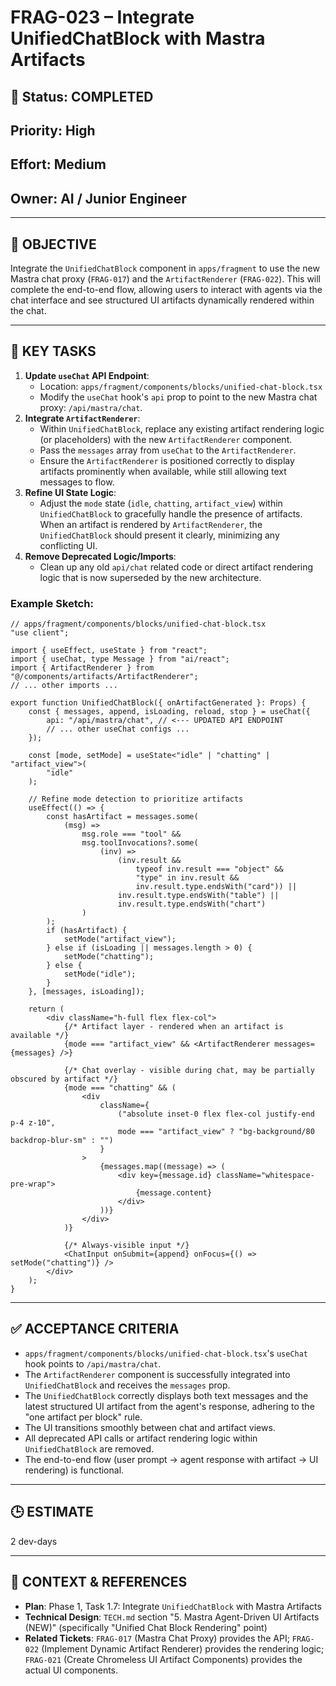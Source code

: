 # FRAG-023 – Integrate UnifiedChatBlock with Mastra Artifacts

## 🚧 Status: COMPLETED

## Priority: High

## Effort: Medium

## Owner: AI / Junior Engineer

---

## 🎯 OBJECTIVE

Integrate the `UnifiedChatBlock` component in `apps/fragment` to use the new
Mastra chat proxy (`FRAG-017`) and the `ArtifactRenderer` (`FRAG-022`). This
will complete the end-to-end flow, allowing users to interact with agents via
the chat interface and see structured UI artifacts dynamically rendered within
the chat.

---

## 🔑 KEY TASKS

1.  **Update `useChat` API Endpoint**:
    - Location: `apps/fragment/components/blocks/unified-chat-block.tsx`
    - Modify the `useChat` hook's `api` prop to point to the new Mastra chat
      proxy: `/api/mastra/chat`.
2.  **Integrate `ArtifactRenderer`**:
    - Within `UnifiedChatBlock`, replace any existing artifact rendering logic
      (or placeholders) with the new `ArtifactRenderer` component.
    - Pass the `messages` array from `useChat` to the `ArtifactRenderer`.
    - Ensure the `ArtifactRenderer` is positioned correctly to display artifacts
      prominently when available, while still allowing text messages to flow.
3.  **Refine UI State Logic**:
    - Adjust the `mode` state (`idle`, `chatting`, `artifact_view`) within
      `UnifiedChatBlock` to gracefully handle the presence of artifacts. When an
      artifact is rendered by `ArtifactRenderer`, the `UnifiedChatBlock` should
      present it clearly, minimizing any conflicting UI.
4.  **Remove Deprecated Logic/Imports**:
    - Clean up any old `api/chat` related code or direct artifact rendering
      logic that is now superseded by the new architecture.

### Example Sketch:

```tsx
// apps/fragment/components/blocks/unified-chat-block.tsx
"use client";

import { useEffect, useState } from "react";
import { useChat, type Message } from "ai/react";
import { ArtifactRenderer } from "@/components/artifacts/ArtifactRenderer";
// ... other imports ...

export function UnifiedChatBlock({ onArtifactGenerated }: Props) {
	const { messages, append, isLoading, reload, stop } = useChat({
		api: "/api/mastra/chat", // <--- UPDATED API ENDPOINT
		// ... other useChat configs ...
	});

	const [mode, setMode] = useState<"idle" | "chatting" | "artifact_view">(
		"idle"
	);

	// Refine mode detection to prioritize artifacts
	useEffect(() => {
		const hasArtifact = messages.some(
			(msg) =>
				msg.role === "tool" &&
				msg.toolInvocations?.some(
					(inv) =>
						(inv.result &&
							typeof inv.result === "object" &&
							"type" in inv.result &&
							inv.result.type.endsWith("card")) ||
						inv.result.type.endsWith("table") ||
						inv.result.type.endsWith("chart")
				)
		);
		if (hasArtifact) {
			setMode("artifact_view");
		} else if (isLoading || messages.length > 0) {
			setMode("chatting");
		} else {
			setMode("idle");
		}
	}, [messages, isLoading]);

	return (
		<div className="h-full flex flex-col">
			{/* Artifact layer - rendered when an artifact is available */}
			{mode === "artifact_view" && <ArtifactRenderer messages={messages} />}

			{/* Chat overlay - visible during chat, may be partially obscured by artifact */}
			{mode === "chatting" && (
				<div
					className={
						("absolute inset-0 flex flex-col justify-end p-4 z-10",
						mode === "artifact_view" ? "bg-background/80 backdrop-blur-sm" : "")
					}
				>
					{messages.map((message) => (
						<div key={message.id} className="whitespace-pre-wrap">
							{message.content}
						</div>
					))}
				</div>
			)}

			{/* Always-visible input */}
			<ChatInput onSubmit={append} onFocus={() => setMode("chatting")} />
		</div>
	);
}
```

---

## ✅ ACCEPTANCE CRITERIA

- `apps/fragment/components/blocks/unified-chat-block.tsx`'s `useChat` hook
  points to `/api/mastra/chat`.
- The `ArtifactRenderer` component is successfully integrated into
  `UnifiedChatBlock` and receives the `messages` prop.
- The `UnifiedChatBlock` correctly displays both text messages and the latest
  structured UI artifact from the agent's response, adhering to the "one
  artifact per block" rule.
- The UI transitions smoothly between chat and artifact views.
- All deprecated API calls or artifact rendering logic within `UnifiedChatBlock`
  are removed.
- The end-to-end flow (user prompt → agent response with artifact → UI
  rendering) is functional.

---

## 🕒 ESTIMATE

2 dev-days

---

## 🔗 CONTEXT & REFERENCES

- **Plan**: Phase 1, Task 1.7: Integrate `UnifiedChatBlock` with Mastra
  Artifacts
- **Technical Design**: `TECH.md` section "5. Mastra Agent-Driven UI Artifacts
  (NEW)" (specifically "Unified Chat Block Rendering" point)
- **Related Tickets**: `FRAG-017` (Mastra Chat Proxy) provides the API;
  `FRAG-022` (Implement Dynamic Artifact Renderer) provides the rendering logic;
  `FRAG-021` (Create Chromeless UI Artifact Components) provides the actual UI
  components.
